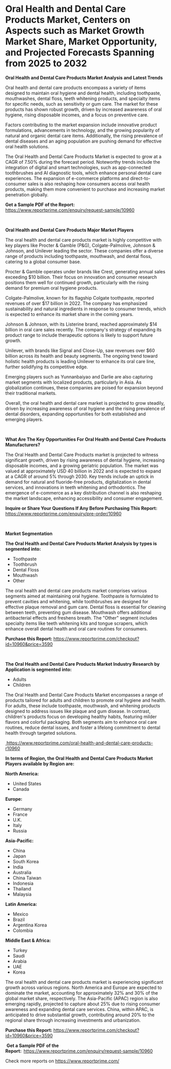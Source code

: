 <p><h1>Oral Health and Dental Care Products Market, Centers on Aspects such as Market Growth Market Share, Market Opportunity, and Projected Forecasts Spanning from 2025 to 2032</h1></p><p><strong>Oral Health and Dental Care Products Market Analysis and Latest Trends</strong></p>
<p><p>Oral health and dental care products encompass a variety of items designed to maintain oral hygiene and dental health, including toothpaste, mouthwashes, dental floss, teeth whitening products, and specialty items for specific needs, such as sensitivity or gum care. The market for these products has shown robust growth, driven by increased awareness of oral hygiene, rising disposable incomes, and a focus on preventive care.</p><p>Factors contributing to the market expansion include innovative product formulations, advancements in technology, and the growing popularity of natural and organic dental care items. Additionally, the rising prevalence of dental diseases and an aging population are pushing demand for effective oral health solutions. </p><p>The Oral Health and Dental Care Products Market is expected to grow at a CAGR of 7.50% during the forecast period. Noteworthy trends include the integration of digital and smart technologies, such as app-connected toothbrushes and AI diagnostic tools, which enhance personal dental care experiences. The expansion of e-commerce platforms and direct-to-consumer sales is also reshaping how consumers access oral health products, making them more convenient to purchase and increasing market penetration globally.</p></p>
<p><strong>Get a Sample PDF of the Report:&nbsp;</strong> <a href="https://www.reportprime.com/enquiry/request-sample/10960?utm_campaign=3091&utm_medium=2&utm_source=Github&utm_content=ia&utm_term=20032025&utm_id=oral-health-and-dental-care-products">https://www.reportprime.com/enquiry/request-sample/10960</a></p>
<p>&nbsp;</p>
<p><strong>Oral Health and Dental Care Products Major Market Players</strong></p>
<p><p>The oral health and dental care products market is highly competitive with key players like Procter & Gamble (P&G), Colgate-Palmolive, Johnson & Johnson, and Unilever leading the sector. These companies offer a diverse range of products including toothpaste, mouthwash, and dental floss, catering to a global consumer base.</p><p>Procter & Gamble operates under brands like Crest, generating annual sales exceeding $10 billion. Their focus on innovation and consumer research positions them well for continued growth, particularly with the rising demand for premium oral hygiene products.</p><p>Colgate-Palmolive, known for its flagship Colgate toothpaste, reported revenues of over $17 billion in 2022. The company has emphasized sustainability and natural ingredients in response to consumer trends, which is expected to enhance its market share in the coming years.</p><p>Johnson & Johnson, with its Listerine brand, reached approximately $14 billion in oral care sales recently. The company's strategy of expanding its product range to include therapeutic options is likely to support future growth.</p><p>Unilever, with brands like Signal and Close-Up, saw revenues over $60 billion across its health and beauty segments. The ongoing trend toward holistic health products is leading Unilever to enhance its oral care line, further solidifying its competitive edge.</p><p>Emerging players such as Yunnanbaiyao and Darlie are also capturing market segments with localized products, particularly in Asia. As globalization continues, these companies are poised for expansion beyond their traditional markets.</p><p>Overall, the oral health and dental care market is projected to grow steadily, driven by increasing awareness of oral hygiene and the rising prevalence of dental disorders, expanding opportunities for both established and emerging players.</p></p>
<p>&nbsp;</p>
<p><strong>What Are The Key Opportunities For Oral Health and Dental Care Products Manufacturers?</strong></p>
<p><p>The Oral Health and Dental Care Products market is projected to witness significant growth, driven by rising awareness of dental hygiene, increasing disposable incomes, and a growing geriatric population. The market was valued at approximately USD 40 billion in 2022 and is expected to expand at a CAGR of around 5% through 2030. Key trends include an uptick in demand for natural and fluoride-free products, digitalization in dental services, and innovations in teeth whitening and orthodontics. The emergence of e-commerce as a key distribution channel is also reshaping the market landscape, enhancing accessibility and consumer engagement.</p></p>
<p><strong>Inquire or Share Your Questions If Any Before Purchasing This Report:</strong> <a href="https://www.reportprime.com/enquiry/pre-order/10960?utm_campaign=3091&utm_medium=2&utm_source=Github&utm_content=ia&utm_term=20032025&utm_id=oral-health-and-dental-care-products">https://www.reportprime.com/enquiry/pre-order/10960</a></p>
<p>&nbsp;</p>
<p><strong>Market Segmentation</strong></p>
<p><strong>The Oral Health and Dental Care Products Market Analysis by types is segmented into:</strong></p>
<p><ul><li>Toothpaste</li><li>Toothbrush</li><li>Dental Floss</li><li>Mouthwash</li><li>Other</li></ul></p>
<p><p>The oral health and dental care products market comprises various segments aimed at maintaining oral hygiene. Toothpaste is formulated to prevent cavities and whitening, while toothbrushes are designed for effective plaque removal and gum care. Dental floss is essential for cleaning between teeth, preventing gum disease. Mouthwash offers additional antibacterial effects and freshens breath. The "Other" segment includes specialty items like teeth whitening kits and tongue scrapers, which enhance overall dental health and oral care routines for consumers.</p></p>
<p><strong>Purchase this Report:&nbsp;</strong><a href="https://www.reportprime.com/checkout?id=10960&price=3590&utm_campaign=3091&utm_medium=2&utm_source=Github&utm_content=ia&utm_term=20032025&utm_id=oral-health-and-dental-care-products">https://www.reportprime.com/checkout?id=10960&price=3590</a></p>
<p>&nbsp;</p>
<p><strong>The Oral Health and Dental Care Products Market Industry Research by Application is segmented into:</strong></p>
<p><ul><li>Adults</li><li>Children</li></ul></p>
<p><p>The Oral Health and Dental Care Products Market encompasses a range of products tailored for adults and children to promote oral hygiene and health. For adults, these include toothpaste, mouthwash, and whitening products designed to address issues like plaque and gum disease. In contrast, children's products focus on developing healthy habits, featuring milder flavors and colorful packaging. Both segments aim to enhance oral care routines, reduce dental issues, and foster a lifelong commitment to dental health through targeted solutions.</p></p>
<p><a href="https://www.reportprime.com/oral-health-and-dental-care-products-r10960?utm_campaign=3091&utm_medium=2&utm_source=Github&utm_content=ia&utm_term=20032025&utm_id=oral-health-and-dental-care-products">&nbsp;https://www.reportprime.com/oral-health-and-dental-care-products-r10960</a></p>
<p><strong>In terms of Region, the Oral Health and Dental Care Products Market Players available by Region are:</strong></p>
<p>
    <p> <strong> North America: </strong>
        <ul>
            <li>United States</li>
            <li>Canada</li>
        </ul>
        </p> 
    <p> <strong> Europe: </strong>
        <ul>
            <li>Germany</li>
            <li>France</li>
            <li>U.K.</li>
            <li>Italy</li>
            <li>Russia</li>
        </ul>
        </p> 
    <p> <strong> Asia-Pacific: </strong>
        <ul>
            <li>China</li>
            <li>Japan</li>
            <li>South Korea</li>
            <li>India</li>
            <li>Australia</li>
            <li>China Taiwan</li>
            <li>Indonesia</li>
            <li>Thailand</li>
            <li>Malaysia</li>
        </ul>
        </p> 
    <p> <strong> Latin America: </strong>
        <ul>
            <li>Mexico</li>
            <li>Brazil</li>
            <li>Argentina Korea</li>
            <li>Colombia</li>
        </ul>
        </p> 
    <p> <strong> Middle East & Africa: </strong>
        <ul>
            <li>Turkey</li>
            <li>Saudi</li>
            <li>Arabia</li>
            <li>UAE</li>
            <li>Korea</li>
        </ul>
    </p>
    </p>
<p><p>The oral health and dental care products market is experiencing significant growth across various regions. North America and Europe are expected to dominate the market, accounting for approximately 32% and 30% of the global market share, respectively. The Asia-Pacific (APAC) region is also emerging rapidly, projected to capture about 25% due to rising consumer awareness and expanding dental care services. China, within APAC, is anticipated to drive substantial growth, contributing around 20% to the regional share through increasing investments and urbanization.</p></p>
<p><strong>Purchase this Report: </strong><a href="https://www.reportprime.com/checkout?id=10960&price=3590&utm_campaign=3091&utm_medium=2&utm_source=Github&utm_content=ia&utm_term=20032025&utm_id=oral-health-and-dental-care-products">https://www.reportprime.com/checkout?id=10960&price=3590</a></p>
<p>&nbsp;<strong>Get a Sample PDF of the Report:&nbsp;&nbsp;</strong><a href="https://www.reportprime.com/enquiry/request-sample/10960?utm_campaign=3091&utm_medium=2&utm_source=Github&utm_content=ia&utm_term=20032025&utm_id=oral-health-and-dental-care-products">https://www.reportprime.com/enquiry/request-sample/10960</a></p>
<p><strong></strong></p>
<p>Check more reports on <a href="https://www.reportprime.com/?utm_campaign=3091&utm_medium=2&utm_source=Github&utm_content=ia&utm_term=20032025&utm_id=oral-health-and-dental-care-products">https://www.reportprime.com/</a></p>